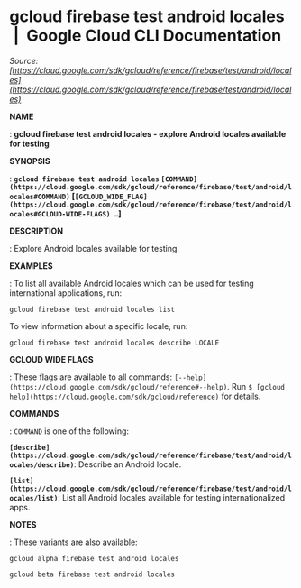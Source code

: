 # gcloud firebase test android locales  |  Google Cloud CLI Documentation

*Source: [https://cloud.google.com/sdk/gcloud/reference/firebase/test/android/locales](https://cloud.google.com/sdk/gcloud/reference/firebase/test/android/locales)*

**NAME**

: **gcloud firebase test android locales - explore Android locales available for testing**

**SYNOPSIS**

: **`gcloud firebase test android locales` `[COMMAND](https://cloud.google.com/sdk/gcloud/reference/firebase/test/android/locales#COMMAND)` [`[GCLOUD_WIDE_FLAG](https://cloud.google.com/sdk/gcloud/reference/firebase/test/android/locales#GCLOUD-WIDE-FLAGS) …`]**

**DESCRIPTION**

: Explore Android locales available for testing.

**EXAMPLES**

: To list all available Android locales which can be used for testing
international applications, run:

```
gcloud firebase test android locales list
```

To view information about a specific locale, run:

```
gcloud firebase test android locales describe LOCALE
```

**GCLOUD WIDE FLAGS**

: These flags are available to all commands: `[--help](https://cloud.google.com/sdk/gcloud/reference#--help)`.
Run `$ [gcloud help](https://cloud.google.com/sdk/gcloud/reference)` for details.

**COMMANDS**

: ``COMMAND`` is one of the following:

**`[describe](https://cloud.google.com/sdk/gcloud/reference/firebase/test/android/locales/describe)`**:
Describe an Android locale.

**`[list](https://cloud.google.com/sdk/gcloud/reference/firebase/test/android/locales/list)`**:
List all Android locales available for testing internationalized apps.

**NOTES**

: These variants are also available:

```
gcloud alpha firebase test android locales
```

```
gcloud beta firebase test android locales
```